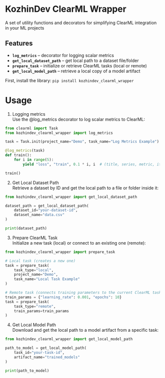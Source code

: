 # KozhinDev ClearML Wrapper
A set of utility functions and decorators for simplifying ClearML integration in your ML projects  
## Features

- **`log_metrics`** – decorator for logging scalar metrics  
- **`get_local_dataset_path`** – get local path to a dataset file/folder  
- **`prepare_task`** – initialize or retrieve ClearML tasks (local or remote)  
- **`get_local_model_path`** – retrieve a local copy of a model artifact

First, install the library: ```pip install kozhindev_clearml_wrapper```
# Usage
1. Logging metrics  
Use the @log_metrics decorator to log scalar metrics to ClearML:
```python
from clearml import Task
from kozhindev_clearml_wrapper import log_metrics

task = Task.init(project_name="Demo", task_name="Log Metrics Example")

@log_metrics(task)
def train():
    for i in range(5):
        yield "loss", "train", 0.1 * i, i  # (title, series, metric, iteration)

train()
```
2. Get Local Dataset Path  
Retrieve a dataset by ID and get the local path to a file or folder inside it:
```python
from kozhindev_clearml_wrapper import get_local_dataset_path

dataset_path = get_local_dataset_path(
    dataset_id="your-dataset-id",
    dataset_name="data.csv"
)

print(dataset_path)
```
3. Prepare ClearML Task  
Initialize a new task (local) or connect to an existing one (remote):
```python
from kozhindev_clearml_wrapper import prepare_task

# Local task (creates a new one)
task = prepare_task(
    task_type="local",
    project_name="Demo",
    task_name="Local Task Example"
)

# Remote task (connects training parameters to the current ClearML task)
train_params = {"learning_rate": 0.001, "epochs": 10}
task = prepare_task(
    task_type="remote",
    train_params=train_params
)
```
4. Get Local Model Path  
Download and get the local path to a model artifact from a specific task:
```python
from kozhindev_clearml_wrapper import get_local_model_path

path_to_model = get_local_model_path(
    task_id="your-task-id",
    artifact_name="trained_models"
)

print(path_to_model)
```